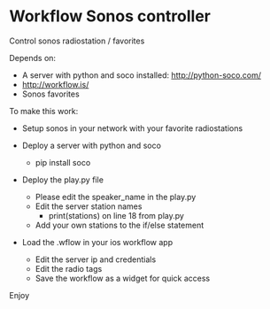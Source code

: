 # Workflow Sonos controller

Control sonos radiostation / favorites

Depends on:

 * A server with python and soco installed: http://python-soco.com/
 * http://workflow.is/
 * Sonos favorites

To make this work:
* Setup sonos in your network with your favorite radiostations
* Deploy a server with python and soco
  * pip install soco
* Deploy the play.py file
	* Please edit the speaker_name in the play.py
	* Edit the server station names
		* print(stations) on line 18 from play.py
	* Add your own stations to the if/else statement
	
* Load the .wflow in your ios workflow app
	* Edit the server ip and credentials
	* Edit the radio tags
	* Save the workflow as a widget for quick access

Enjoy
